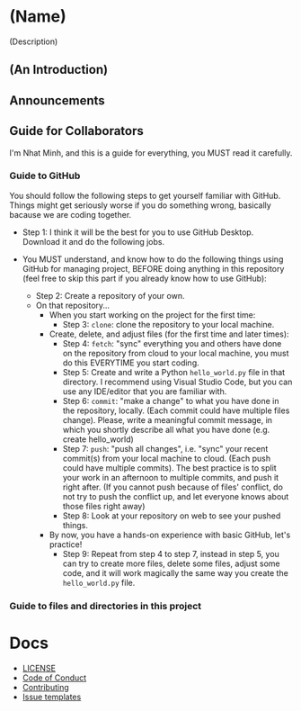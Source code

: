 # (Name)
(Description)

<!-- ![preview](https://github.com/htnminh/python-template/blob/main/docs/preview.png)
-->

## (An Introduction)



## Announcements 



## Guide for Collaborators
I'm Nhat Minh, and this is a guide for everything, you MUST read it carefully.


### Guide to GitHub
You should follow the following steps to get yourself familiar with GitHub. Things might get seriously worse if you do something wrong, basically bacause we are coding together.


- Step 1: I think it will be the best for you to use GitHub Desktop. Download it and do the following jobs.

- You MUST understand, and know how to do the following things using GitHub for managing project, BEFORE doing anything in this repository (feel free to skip this part if you already know how to use GitHub):

  - Step 2: Create a repository of your own.
  - On that repository...
    - When you start working on the project for the first time:
        - Step 3: `clone`: clone the repository to your local machine.
    - Create, delete, and adjust files (for the first time and later times):
        - Step 4: `fetch`: "sync" everything you and others have done on the repository from cloud to your local machine, you must do this EVERYTIME you start coding.
        - Step 5: Create and write a Python `hello_world.py` file in that directory. I recommend using Visual Studio Code, but you can use any IDE/editor that you are familiar with.
        - Step 6: `commit`: "make a change" to what you have done in the repository, locally. (Each commit could have multiple files change). Please, write a meaningful commit message, in which you shortly describe all what you have done (e.g. create hello_world)
        - Step 7: `push`: "push all changes", i.e. "sync" your recent commit(s) from your local machine to cloud. (Each push could have multiple commits). The best practice is to split your work in an afternoon to multiple commits, and push it right after. (If you cannot push because of files' conflict, do not try to push the conflict up, and let everyone knows about those files right away)
        - Step 8: Look at your repository on web to see your pushed things. 
     - By now, you have a hands-on experience with basic GitHub, let's practice!
        - Step 9: Repeat from step 4 to step 7, instead in step 5, you can try to create more files, delete some files, adjust some code, and it will work magically the same way you create the `hello_world.py` file.
   

### Guide to files and directories in this project



# Docs
- [LICENSE]()
- [Code of Conduct]()
- [Contributing]()
- [Issue templates]()
